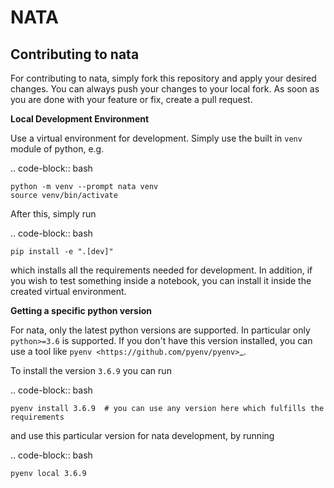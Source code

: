 NATA
====

Contributing to nata
--------------------

For contributing to nata, simply fork this repository and apply your desired
changes. You can always push your changes to your local fork. As soon as you
are done with your feature or fix, create a pull request.

**Local Development Environment**

Use a virtual environment for development. Simply use the built in `venv`
module of python, e.g.

.. code-block:: bash

    python -m venv --prompt nata venv
    source venv/bin/activate

After this, simply run

.. code-block:: bash

    pip install -e ".[dev]"

which installs all the requirements needed for development. In addition, if you
wish to test something inside a notebook, you can install it inside the created
virtual environment.

**Getting a specific python version**

For nata, only the latest python versions are supported. In particular only
``python>=3.6`` is supported. If you don't have this version installed, you can
use a tool like `pyenv <https://github.com/pyenv/pyenv>`_.

To install the version ``3.6.9`` you can run

.. code-block:: bash

    pyenv install 3.6.9  # you can use any version here which fulfills the requirements

and use this particular version for nata development, by running

.. code-block:: bash

    pyenv local 3.6.9
